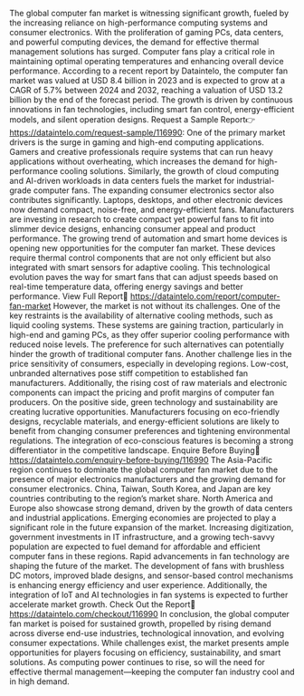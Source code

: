 The global computer fan market is witnessing significant growth, fueled by the increasing reliance on high-performance computing systems and consumer electronics. With the proliferation of gaming PCs, data centers, and powerful computing devices, the demand for effective thermal management solutions has surged. Computer fans play a critical role in maintaining optimal operating temperatures and enhancing overall device performance.
According to a recent report by Dataintelo, the computer fan market was valued at USD 8.4 billion in 2023 and is expected to grow at a CAGR of 5.7% between 2024 and 2032, reaching a valuation of USD 13.2 billion by the end of the forecast period. The growth is driven by continuous innovations in fan technologies, including smart fan control, energy-efficient models, and silent operation designs.
Request a Sample Report👉 https://dataintelo.com/request-sample/116990:
One of the primary market drivers is the surge in gaming and high-end computing applications. Gamers and creative professionals require systems that can run heavy applications without overheating, which increases the demand for high-performance cooling solutions. Similarly, the growth of cloud computing and AI-driven workloads in data centers fuels the market for industrial-grade computer fans.
The expanding consumer electronics sector also contributes significantly. Laptops, desktops, and other electronic devices now demand compact, noise-free, and energy-efficient fans. Manufacturers are investing in research to create compact yet powerful fans to fit into slimmer device designs, enhancing consumer appeal and product performance.
The growing trend of automation and smart home devices is opening new opportunities for the computer fan market. These devices require thermal control components that are not only efficient but also integrated with smart sensors for adaptive cooling. This technological evolution paves the way for smart fans that can adjust speeds based on real-time temperature data, offering energy savings and better performance.
View Full Report📘 https://dataintelo.com/report/computer-fan-market
However, the market is not without its challenges. One of the key restraints is the availability of alternative cooling methods, such as liquid cooling systems. These systems are gaining traction, particularly in high-end and gaming PCs, as they offer superior cooling performance with reduced noise levels. The preference for such alternatives can potentially hinder the growth of traditional computer fans.
Another challenge lies in the price sensitivity of consumers, especially in developing regions. Low-cost, unbranded alternatives pose stiff competition to established fan manufacturers. Additionally, the rising cost of raw materials and electronic components can impact the pricing and profit margins of computer fan producers.
On the positive side, green technology and sustainability are creating lucrative opportunities. Manufacturers focusing on eco-friendly designs, recyclable materials, and energy-efficient solutions are likely to benefit from changing consumer preferences and tightening environmental regulations. The integration of eco-conscious features is becoming a strong differentiator in the competitive landscape.
Enquire Before Buying💬 https://dataintelo.com/enquiry-before-buying/116990
The Asia-Pacific region continues to dominate the global computer fan market due to the presence of major electronics manufacturers and the growing demand for consumer electronics. China, Taiwan, South Korea, and Japan are key countries contributing to the region’s market share. North America and Europe also showcase strong demand, driven by the growth of data centers and industrial applications.
Emerging economies are projected to play a significant role in the future expansion of the market. Increasing digitization, government investments in IT infrastructure, and a growing tech-savvy population are expected to fuel demand for affordable and efficient computer fans in these regions.
Rapid advancements in fan technology are shaping the future of the market. The development of fans with brushless DC motors, improved blade designs, and sensor-based control mechanisms is enhancing energy efficiency and user experience. Additionally, the integration of IoT and AI technologies in fan systems is expected to further accelerate market growth.
Check Out the Report🛒 https://dataintelo.com/checkout/116990
In conclusion, the global computer fan market is poised for sustained growth, propelled by rising demand across diverse end-use industries, technological innovation, and evolving consumer expectations. While challenges exist, the market presents ample opportunities for players focusing on efficiency, sustainability, and smart solutions. As computing power continues to rise, so will the need for effective thermal management—keeping the computer fan industry cool and in high demand.

